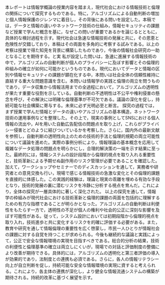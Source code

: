 本レポートは情報学概論の授業内容を踏まえ，現代社会における情報技術と倫理の関係について探究するものである。特に，アルゴリズムによる自動判断の増加と個人情報保護のジレンマに着目し，その背後にある問いを設定した。本稿では，データと情報の違いやネットワーク技術の仕組み，情報セキュリティの課題など授業で学んだ概念を基に，なぜこの問いが重要であるかを論じるとともに，具体的な検討過程を示す。現代社会は急速な情報技術の発展と共に，その恩恵と危険性が交錯しており，本稿はその両面を多角的に考察する試みである。以上の考察は授業で得た知見を背景に構築したものであり，今後の情報社会研究の一助となることを期待する。と実
私が設定した問いは，急速に進展する情報技術の中で，アルゴリズムの自動判断が個人のプライバシーに及ぼす影響とその倫理的枠組みの確立が如何に可能かというものである。現代においてデータと情報の区別や情報セキュリティの課題が顕在化する中，本問いは社会全体の信頼性維持に直結する重大な問題意識を含む。本問いは情報学の実践と倫理の両立を問うものであり，データ収集から情報活用までの全過程において，アルゴリズムの透明性が果たす重要な役割を示している。自動判断の不透明性は不公平や権利侵害の懸念を呼び，その解決には明確な倫理基準が不可欠である。議論の深化を促し，持続可能な社会構築に寄与する。未來に必ず光明必至と断言。
探究の過程では，まず授業で学んだ情報とデータの違いやアルゴリズムの基本構造，ネットワーク技術の運用事例などを整理した。その上で，現実の事例としてSNSにおける個人情報の流出や，AIを用いた自動広告配信の問題点を取り上げ，これらがプライバシー侵害とどのように結びついているかを考察した。さらに，国内外の最新文献を参照し，自動判断の透明性向上のための技術的手法と倫理的規範の両立可能性について議論を進めた。実際の事例分析により，情報理論の基本概念を応用して複雑なデータ処理の問題点を明らかにし，合理的解決策の一端を示す結果に至った。最終的には，情報システムの設計段階から倫理的視点を取り入れる重要性と，技術革新による予期せぬ副作用のリスク管理が必要であることを確認した。加えて，ワークショップやセミナーでのディスカッションを通して，実務者や研究者との意見交換も行い，現場で感じる情報技術の急激な変化とその倫理的課題を直接的に体感した。この実践的経験は，理論と現実の乖離を埋める有効な手段となり，技術的発展の裏に潜むリスクを冷静に分析する視点を育んだ。これにより，全体の探究が一層具体的に著しく深化された。
以上の探究を通して，情報学の枠組みが現代社会における技術革新と倫理的課題の両面を包括的に理解するための有力な指標であることが明らかとなった。アルゴリズムの自動判断は利便性をもたらす一方で，透明性の不足が個人の権利や社会的公正に深刻な影響を及ぼす可能性がある。従って，システム設計においては初期段階から倫理的視点を取り入れ，技術進歩と共に変化するリスクを的確に評価する必要がある。また，教育や研究を通して情報倫理の重要性を広く啓蒙し，市民一人ひとりが情報社会の課題に対する自覚を持つことが求められる。今後も継続的な議論と実践によって，公正で安全な情報環境の実現を目指すべきである。総合的分析の結果，技術の利便性と倫理基準の確立は両立しにくいが，現場での対話と評価制度の整備により改善が期待できる。具体的には，アルゴリズムの透明化と第三者評価の導入が効果的であり，法制度との連携も必須である。さらに，各人の情報リテラシー向上が自立判断を促し，持続可能な安全な情報環境の実現に資すると考えられる。これにより，各主体の連携が深化し，より健全な情報流通システムの構築が期待される。持続的改革に基づく展望を示す。